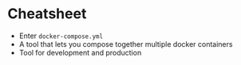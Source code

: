# Cheatsheet

- Enter `docker-compose.yml`
- A tool that lets you compose together multiple docker containers
- Tool for development and production
